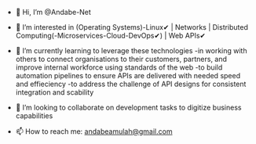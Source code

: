 - 👋 Hi, I’m @Andabe-Net  
- 👀 I’m interested in (Operating Systems)-Linux✔ | Networks | Distributed Computing(-Microservices-Cloud-DevOps✔) | Web APIs✔
- 🌱 I’m currently learning to leverage these technologies 
        -in working with others to connect organisations to their customers, partners, and improve internal workforce using standards of the web
        -to build automation pipelines to ensure APIs are delivered with needed speed and effieciency
        -to address the challenge of API designs for consistent integration and scability
  
- 💞️ I’m looking to collaborate on development tasks to digitize business capabilities
- 📫 How to reach me: andabeamulah@gmail.com
